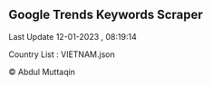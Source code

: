

## Google Trends Keywords Scraper 
 
Last Update 12-01-2023 , 08:19:14

Country List :
VIETNAM.json



© Abdul Muttaqin 
